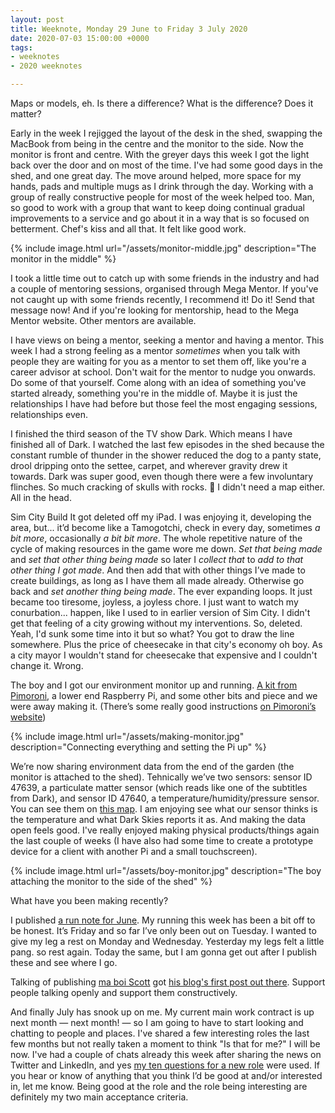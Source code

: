 ```yaml
---
layout: post
title: Weeknote, Monday 29 June to Friday 3 July 2020
date: 2020-07-03 15:00:00 +0000
tags:
- weeknotes
- 2020 weeknotes

---
```

Maps or models, eh. Is there a difference? What is the difference? Does it matter?

Early in the week I rejigged the layout of the desk in the shed, swapping the MacBook from being in the centre and the monitor to the side. Now the monitor is front and centre. With the greyer days this week I got the light back over the door and on most of the time. I've had some good days in the shed, and one great day. The move around helped, more space for my hands, pads and multiple mugs as I drink through the day. Working with a group of really constructive people for most of the week helped too. Man, so good to work with a group that want to keep doing continual gradual improvements to a service and go about it in a way that is so focused on betterment. Chef's kiss and all that. It felt like good work.

{% include image.html url="/assets/monitor-middle.jpg" description="The monitor in the middle" %}

I took a little time out to catch up with some friends in the industry and had a couple of mentoring sessions, organised through Mega Mentor. If you've not caught up with some friends recently, I recommend it! Do it! Send that message now! And if you're looking for mentorship, head to the Mega Mentor website. Other mentors are available.

I have views on being a mentor, seeking a mentor and having a mentor. This week I had a strong feeling as a mentor _sometimes_ when you talk with people they are waiting for you as a mentor to set them off, like you're a career advisor at school. Don't wait for the mentor to nudge you onwards. Do some of that yourself. Come along with an idea of something you've started already, something you're in the middle of. Maybe it is just the relationships I have had before but those feel the most engaging sessions, relationships even.

I finished the third season of the TV show Dark. Which means I have finished all of Dark. I watched the last few episodes in the shed because the constant rumble of thunder in the shower reduced the dog to a panty state, drool dripping onto the settee, carpet, and wherever gravity drew it towards. Dark was super good, even though there were a few involuntary flinches. So much cracking of skulls with rocks. 😬 I didn't need a map either. All in the head.

Sim City Build It got deleted off my iPad. I was enjoying it, developing the area, but... it’d become like a Tamogotchi, check in every day, sometimes _a bit more_, occasionally _a bit bit more_. The whole repetitive nature of the cycle of making resources in the game wore me down. _Set that being made_ and _set that other thing being made_ so later I _collect that_ to _add to that other thing I got made_. And then add that with other things I’ve made to create buildings, as long as I have them all made already. Otherwise go back and _set another thing being made_. The ever expanding loops. It just became too tiresome, joyless, a joyless chore. I just want to watch my conurbation... happen, like I used to in earlier version of Sim City. I didn't get that feeling of a city growing without my interventions. So, deleted. Yeah, I'd sunk some time into it but so what? You got to draw the line somewhere. Plus the price of cheesecake in that city's economy oh boy. As a city mayor I wouldn't stand for cheesecake that expensive and I couldn't change it. Wrong.

The boy and I got our environment monitor up and running. [A kit from Pimoroni](https://shop.pimoroni.com/products/enviro?variant=31155658457171), a lower end Raspberry Pi, and some other bits and piece and we were away making it. (There’s some really good instructions [on Pimoroni’s website](https://learn.pimoroni.com/tutorial/sandyj/enviro-plus-and-luftdaten-air-quality-station)) 

{% include image.html url="/assets/making-monitor.jpg" description="Connecting everything and setting the Pi up" %}

We’re now sharing environment data from the end of the garden (the monitor is attached to the shed). Tehnically we’ve two sensors: sensor ID 47639, a particulate matter sensor (which reads like one of the subtitles from Dark), and sensor ID 47640, a temperature/humidity/pressure sensor. You can see them on [this map](https://maps.sensor.community/#6/51.165/10.455). I am enjoying see what our sensor thinks is the temperature and what Dark Skies reports it as. And making the data open feels good. I've really enjoyed making physical products/things again the last couple of weeks (I have also had some time to create a prototype device for a client with another Pi and a small touchscreen).

{% include image.html url="/assets/boy-monitor.jpg" description="The boy attaching the monitor to the side of the shed" %}

What have you been making recently?

I published [a run note for June](https://www.ermlikeyeah.com/run-note-for-june-2020/). My running this week has been a bit off to be honest. It’s Friday and so far I’ve only been out on Tuesday. I wanted to give my leg a rest on Monday and Wednesday. Yesterday my legs felt a little pang. so rest again. Today the same, but I am gonna get out after I publish these and see where I go.

Talking of publishing [ma boi Scott](https://twitter.com/NoCarsScott) got [his blog's first post out there](https://scottsmith93.github.io/blog/2020/07/02/welcome). Support people talking openly and support them constructively. 

And finally July has snook up on me. My current main work contract is up next month — next month! — so I am going to have to start looking and chatting to people and places. I've shared a few interesting roles the last few months but not really taken a moment to think "Is that for me?" I will be now. I've had a couple of chats already this week after sharing the news on Twitter and LinkedIn, and yes [my ten questions for a new role](https://www.ermlikeyeah.com/ten-questions-for-a-new-role/) were used. If you hear or know of anything that you think I’d be good at and/or interested in, let me know. Being good at the role and the role being interesting are definitely my two main acceptance criteria.